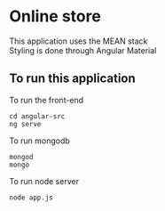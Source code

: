 # Online store

This application uses the MEAN stack
<br>
Styling is done through Angular Material

## To run this application
To run the front-end
```
cd angular-src
ng serve
```
To run mongodb
```
mongod
mongo
```
To run node server
```
node app.js
```
